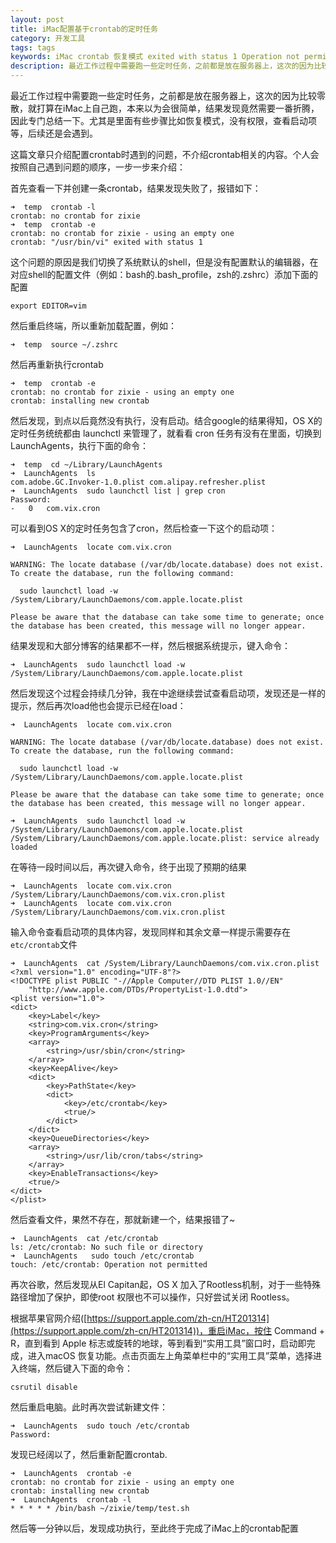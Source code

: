 ```yaml
---
layout: post
title: iMac配置基于crontab的定时任务
category: 开发工具
tags: tags
keywords: iMac crontab 恢复模式 exited with status 1 Operation not permitted Rootless
description: 最近工作过程中需要跑一些定时任务，之前都是放在服务器上，这次的因为比较零散，就打算在iMac上自己跑，本来以为会很简单，结果发现竟然需要一番折腾，因此专门总结一下。尤其是里面有些步骤比如恢复模式，没有权限，查看启动项等，后续还是会遇到。
---
```


最近工作过程中需要跑一些定时任务，之前都是放在服务器上，这次的因为比较零散，就打算在iMac上自己跑，本来以为会很简单，结果发现竟然需要一番折腾，因此专门总结一下。尤其是里面有些步骤比如恢复模式，没有权限，查看启动项等，后续还是会遇到。

这篇文章只介绍配置crontab时遇到的问题，不介绍crontab相关的内容。个人会按照自己遇到问题的顺序，一步一步来介绍：

首先查看一下并创建一条crontab，结果发现失败了，报错如下：


	➜  temp  crontab -l
	crontab: no crontab for zixie
	➜  temp  crontab -e
	crontab: no crontab for zixie - using an empty one
	crontab: "/usr/bin/vi" exited with status 1
	
这个问题的原因是我们切换了系统默认的shell，但是没有配置默认的编辑器，在对应shell的配置文件（例如：bash的.bash_profile，zsh的.zshrc）添加下面的配置

	export EDITOR=vim

然后重启终端，所以重新加载配置，例如：

	➜  temp  source ~/.zshrc
		
然后再重新执行crontab

	➜  temp  crontab -e
	crontab: no crontab for zixie - using an empty one
	crontab: installing new crontab	

然后发现，到点以后竟然没有执行，没有启动。结合google的结果得知，OS X的定时任务统统都由 launchctl 来管理了，就看看 cron 任务有没有在里面，切换到LaunchAgents，执行下面的命令：

	➜  temp  cd ~/Library/LaunchAgents
	➜  LaunchAgents  ls
	com.adobe.GC.Invoker-1.0.plist com.alipay.refresher.plist
	➜  LaunchAgents  sudo launchctl list | grep cron
	Password:
	-	0	com.vix.cron

可以看到OS X的定时任务包含了cron，然后检查一下这个的启动项：
	
	➜  LaunchAgents  locate com.vix.cron
	
	WARNING: The locate database (/var/db/locate.database) does not exist.
	To create the database, run the following command:
	
	  sudo launchctl load -w /System/Library/LaunchDaemons/com.apple.locate.plist
	
	Please be aware that the database can take some time to generate; once
	the database has been created, this message will no longer appear.
	
结果发现和大部分博客的结果都不一样，然后根据系统提示，键入命令：

	➜  LaunchAgents  sudo launchctl load -w /System/Library/LaunchDaemons/com.apple.locate.plist
	
然后发现这个过程会持续几分钟，我在中途继续尝试查看启动项，发现还是一样的提示，然后再次load他也会提示已经在load：
	
	➜  LaunchAgents  locate com.vix.cron
	
	WARNING: The locate database (/var/db/locate.database) does not exist.
	To create the database, run the following command:
	
	  sudo launchctl load -w /System/Library/LaunchDaemons/com.apple.locate.plist
	
	Please be aware that the database can take some time to generate; once
	the database has been created, this message will no longer appear.
	
	➜  LaunchAgents  sudo launchctl load -w /System/Library/LaunchDaemons/com.apple.locate.plist
	/System/Library/LaunchDaemons/com.apple.locate.plist: service already loaded

在等待一段时间以后，再次键入命令，终于出现了预期的结果

	➜  LaunchAgents  locate com.vix.cron
	/System/Library/LaunchDaemons/com.vix.cron.plist
	➜  LaunchAgents  locate com.vix.cron
	/System/Library/LaunchDaemons/com.vix.cron.plist
	
输入命令查看启动项的具体内容，发现同样和其余文章一样提示需要存在`etc/crontab`文件
	
	➜  LaunchAgents  cat /System/Library/LaunchDaemons/com.vix.cron.plist
	<?xml version="1.0" encoding="UTF-8"?>
	<!DOCTYPE plist PUBLIC "-//Apple Computer//DTD PLIST 1.0//EN"
		"http://www.apple.com/DTDs/PropertyList-1.0.dtd">
	<plist version="1.0">
	<dict>
		<key>Label</key>
		<string>com.vix.cron</string>
		<key>ProgramArguments</key>
		<array>
			<string>/usr/sbin/cron</string>
		</array>
		<key>KeepAlive</key>
		<dict>
			<key>PathState</key>
			<dict>
				<key>/etc/crontab</key>
				<true/>
			</dict>
		</dict>
		<key>QueueDirectories</key>
		<array>
			<string>/usr/lib/cron/tabs</string>
		</array>
		<key>EnableTransactions</key>
		<true/>
	</dict>
	</plist>
	
然后查看文件，果然不存在，那就新建一个，结果报错了~

	➜  LaunchAgents  cat /etc/crontab
	ls: /etc/crontab: No such file or directory
	➜  LaunchAgents   sudo touch /etc/crontab
	touch: /etc/crontab: Operation not permitted
	
再次谷歌，然后发现从El Capitan起，OS X 加入了Rootless机制，对于一些特殊路径增加了保护，即使root 权限也不可以操作，只好尝试关闭 Rootless。

根据苹果官网介绍([https://support.apple.com/zh-cn/HT201314](https://support.apple.com/zh-cn/HT201314))，重启iMac，按住 Command + R，直到看到 Apple 标志或旋转的地球，等到看到“实用工具”窗口时，启动即完成，进入macOS 恢复功能。点击页面左上角菜单栏中的“实用工具”菜单，选择进入终端，然后键入下面的命令：

	csrutil disable
	
然后重启电脑。此时再次尝试新建文件：

	➜  LaunchAgents  sudo touch /etc/crontab
	Password:
	
发现已经阔以了，然后重新配置crontab.
	
	➜  LaunchAgents  crontab -e
	crontab: no crontab for zixie - using an empty one
	crontab: installing new crontab
	➜  LaunchAgents  crontab -l
	* * * * * /bin/bash ~/zixie/temp/test.sh
	
然后等一分钟以后，发现成功执行，至此终于完成了iMac上的crontab配置
